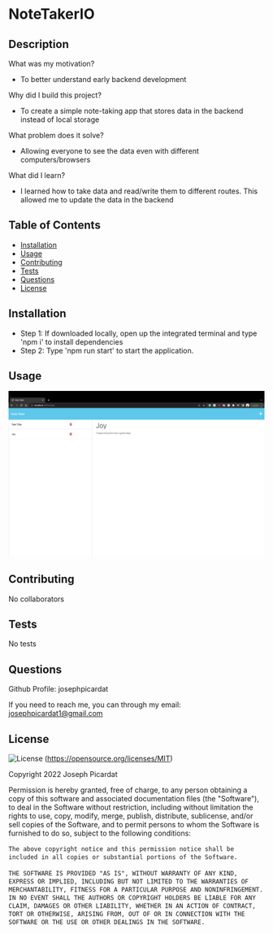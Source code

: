 # NoteTakerIO

## Description

What was my motivation?

- To better understand early backend development

Why did I build this project?

- To create a simple note-taking app that stores data in the backend instead of local storage

What problem does it solve?

- Allowing everyone to see the data even with different computers/browsers

What did I learn?

- I learned how to take data and read/write them to different routes. This allowed me to update the data in the backend

## Table of Contents

- [Installation](#installation)
- [Usage](#usage)
- [Contributing](#contributing)
- [Tests](#tests)
- [Questions](#questions)
- [License](#license)

## Installation

- Step 1: If downloaded locally, open up the integrated terminal and type 'npm i' to install dependencies
- Step 2: Type 'npm run start' to start the application.

## Usage

![NoteTaker Example](images/notetakerIO.png)

## Contributing

No collaborators

## Tests

No tests

## Questions

Github Profile: josephpicardat

If you need to reach me, you can through my email: josephpicardat1@gmail.com

## License

![License](https://img.shields.io/badge/License-MIT-yellow.svg)
(https://opensource.org/licenses/MIT)

Copyright 2022 Joseph Picardat

Permission is hereby granted, free of charge, to any person obtaining a copy of this software and associated documentation files (the "Software"), to deal in the Software without restriction, including without limitation the rights to use, copy, modify, merge, publish, distribute, sublicense, and/or sell copies of the Software, and to permit persons to whom the Software is furnished to do so, subject to the following conditions:

    The above copyright notice and this permission notice shall be included in all copies or substantial portions of the Software.

    THE SOFTWARE IS PROVIDED "AS IS", WITHOUT WARRANTY OF ANY KIND, EXPRESS OR IMPLIED, INCLUDING BUT NOT LIMITED TO THE WARRANTIES OF MERCHANTABILITY, FITNESS FOR A PARTICULAR PURPOSE AND NONINFRINGEMENT. IN NO EVENT SHALL THE AUTHORS OR COPYRIGHT HOLDERS BE LIABLE FOR ANY CLAIM, DAMAGES OR OTHER LIABILITY, WHETHER IN AN ACTION OF CONTRACT, TORT OR OTHERWISE, ARISING FROM, OUT OF OR IN CONNECTION WITH THE SOFTWARE OR THE USE OR OTHER DEALINGS IN THE SOFTWARE.
